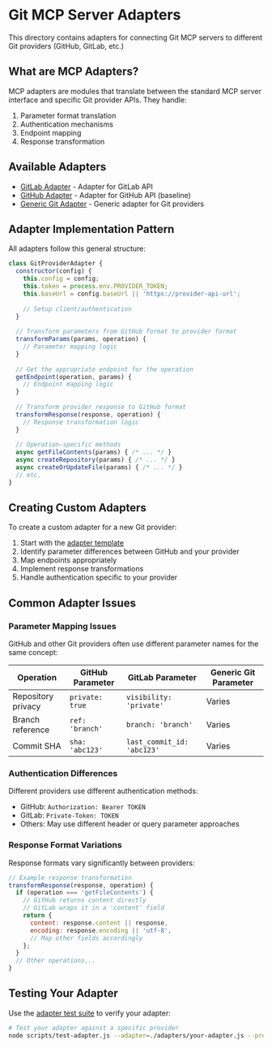 # Git MCP Server Adapters

This directory contains adapters for connecting Git MCP servers to different Git providers (GitHub, GitLab, etc.)

## What are MCP Adapters?

MCP adapters are modules that translate between the standard MCP server interface and specific Git provider APIs. They handle:

1. Parameter format translation
2. Authentication mechanisms
3. Endpoint mapping
4. Response transformation

## Available Adapters

- [GitLab Adapter](gitlab-adapter.js) - Adapter for GitLab API
- [GitHub Adapter](github-adapter.js) - Adapter for GitHub API (baseline)
- [Generic Git Adapter](generic-git-adapter.js) - Generic adapter for Git providers

## Adapter Implementation Pattern

All adapters follow this general structure:

```javascript
class GitProviderAdapter {
  constructor(config) {
    this.config = config;
    this.token = process.env.PROVIDER_TOKEN;
    this.baseUrl = config.baseUrl || 'https://provider-api-url';
    
    // Setup client/authentication
  }
  
  // Transform parameters from GitHub format to provider format
  transformParams(params, operation) {
    // Parameter mapping logic
  }
  
  // Get the appropriate endpoint for the operation
  getEndpoint(operation, params) {
    // Endpoint mapping logic
  }
  
  // Transform provider response to GitHub format
  transformResponse(response, operation) {
    // Response transformation logic
  }
  
  // Operation-specific methods
  async getFileContents(params) { /* ... */ }
  async createRepository(params) { /* ... */ }
  async createOrUpdateFile(params) { /* ... */ }
  // etc.
}
```

## Creating Custom Adapters

To create a custom adapter for a new Git provider:

1. Start with the [adapter template](adapter-template.js)
2. Identify parameter differences between GitHub and your provider
3. Map endpoints appropriately
4. Implement response transformations
5. Handle authentication specific to your provider

## Common Adapter Issues

### Parameter Mapping Issues

GitHub and other Git providers often use different parameter names for the same concept:

| Operation | GitHub Parameter | GitLab Parameter | Generic Git Parameter |
|-----------|------------------|------------------|----------------------|
| Repository privacy | `private: true` | `visibility: 'private'` | Varies |
| Branch reference | `ref: 'branch'` | `branch: 'branch'` | Varies |
| Commit SHA | `sha: 'abc123'` | `last_commit_id: 'abc123'` | Varies |

### Authentication Differences

Different providers use different authentication methods:

- GitHub: `Authorization: Bearer TOKEN`
- GitLab: `Private-Token: TOKEN`
- Others: May use different header or query parameter approaches

### Response Format Variations

Response formats vary significantly between providers:

```javascript
// Example response transformation
transformResponse(response, operation) {
  if (operation === 'getFileContents') {
    // GitHub returns content directly
    // GitLab wraps it in a 'content' field
    return {
      content: response.content || response,
      encoding: response.encoding || 'utf-8',
      // Map other fields accordingly
    };
  }
  // Other operations...
}
```

## Testing Your Adapter

Use the [adapter test suite](../scripts/test-adapter.js) to verify your adapter:

```bash
# Test your adapter against a specific provider
node scripts/test-adapter.js --adapter=./adapters/your-adapter.js --provider=your-provider
```
